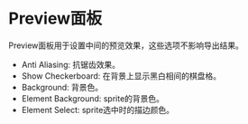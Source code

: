 Preview面板
=========

Preview面板用于设置中间的预览效果，这些选项不影响导出结果。

- Anti Aliasing: 抗锯齿效果。
- Show Checkerboard: 在背景上显示黑白相间的棋盘格。
- Background: 背景色。
- Element Background: sprite的背景色。
- Element Select: sprite选中时的描边颜色。